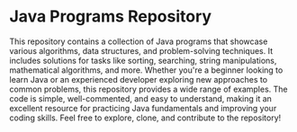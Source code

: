 # Java Programs Repository

This repository contains a collection of Java programs that showcase various algorithms, data structures, and problem-solving techniques. It includes solutions for tasks like sorting, searching, string manipulations, mathematical algorithms, and more. Whether you're a beginner looking to learn Java or an experienced developer exploring new approaches to common problems, this repository provides a wide range of examples. The code is simple, well-commented, and easy to understand, making it an excellent resource for practicing Java fundamentals and improving your coding skills. Feel free to explore, clone, and contribute to the repository!
